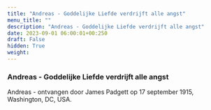```yaml
---
title: "Andreas - Goddelijke Liefde verdrijft alle angst"
menu_title: ""
description: "Andreas - Goddelijke Liefde verdrijft alle angst"
date: 2023-09-01 06:00:01+00:250
draft: False
hidden: True
weight:
---
```

### Andreas - Goddelijke Liefde verdrijft alle angst

Andreas - ontvangen door James Padgett op 17 september 1915, Washington, DC, USA.

